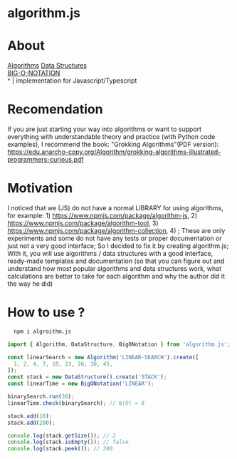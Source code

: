 # algorithm.js

# About

[Algorithms](https://github.com/Arkady-Skvortsov/value-object.js/blob/main/VALUE-OBJECT.md)
[Data Structures](https://github.com/Arkady-Skvortsov/value-object.js/blob/main/VALUE-OBJECT.md)<br />
[BIG-O-NOTATION](https://github.com/Arkady-Skvortsov/value-object.js/blob/main/VALUE-OBJECT.md)<br />
^
|
implementation for Javascript/Typescript

# Recomendation

If you are just starting your way into algorithms or want to support everything with understandable theory and practice (with Python code examples), I recommend the book: "Grokking Algorithms"(PDF version): https://edu.anarcho-copy.org/Algorithm/grokking-algorithms-illustrated-programmers-curious.pdf

# Motivation

I noticed that we (JS) do not have a normal LIBRARY for using algorithms, for example: 1) https://www.npmjs.com/package/algorithm-js, 2) https://www.npmjs.com/package/algorithm-tool, 3) https://www.npmjs.com/package/algorithm-collection, 4) ; These are only experiments and some do not have any tests or proper documentation or just not a very good interface; So I decided to fix it by creating algorithm.js; With it, you will use algorithms / data structures with a good interface, ready-made templates and documentation (so that you can figure out and understand how most popular algorithms and data structures work, what calculations are better to take for each algorithm and why the author did it the way he did)

# How to use ?

```sh
  npm i algroithm.js
```

```ts
import { Algorithm, DataStructure, BigONotation } from 'algorithm.js';

const linearSearch = new Algorithm('LINEAR-SEARCH').create([
  1, 2, 4, 7, 10, 23, 26, 30, 45,
]);
const stack = new DataStructure().create('STACK');
const linearTime = new BigONotation('LINEAR');

binarySearch.run(30);
linearTime.check(binarySearch); // N(O) = 8

stack.add(10);
stack.add(200);

console.log(stack.getSize()); // 2
console.log(stack.isEmpty()); // false
console.log(stack.peek()); // 200
```

